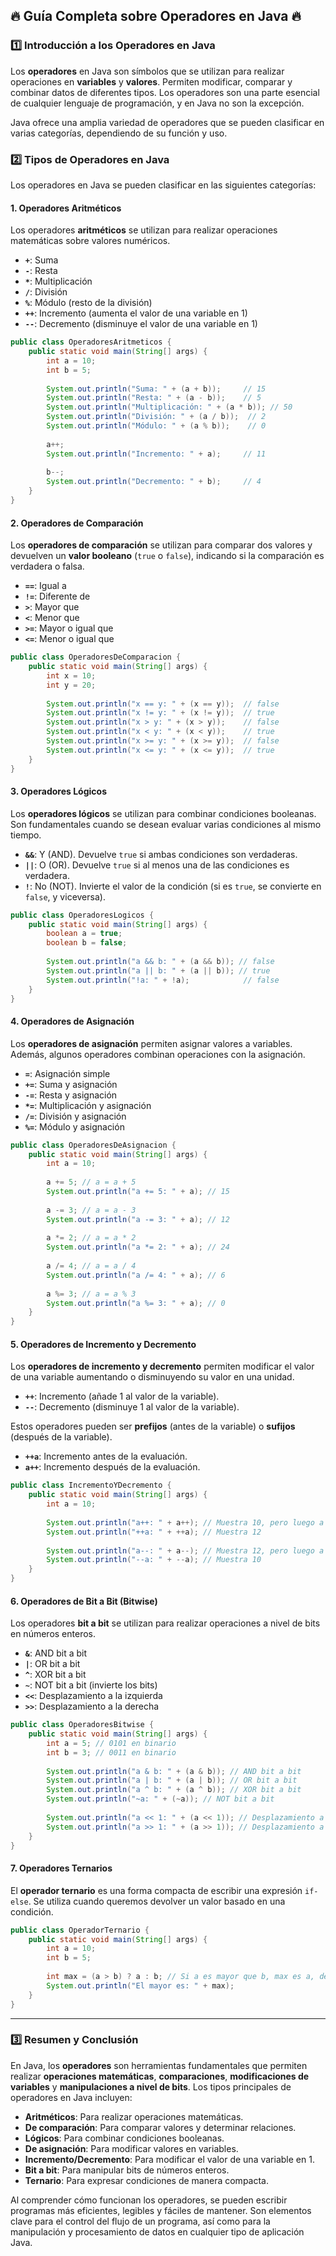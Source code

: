 ## **🔥 Guía Completa sobre Operadores en Java 🔥**

### **1️⃣ Introducción a los Operadores en Java**

Los **operadores** en Java son símbolos que se utilizan para realizar operaciones en **variables** y **valores**. Permiten modificar, comparar y combinar datos de diferentes tipos. Los operadores son una parte esencial de cualquier lenguaje de programación, y en Java no son la excepción. 

Java ofrece una amplia variedad de operadores que se pueden clasificar en varias categorías, dependiendo de su función y uso.

### **2️⃣ Tipos de Operadores en Java**

Los operadores en Java se pueden clasificar en las siguientes categorías:

#### **1. Operadores Aritméticos**

Los operadores **aritméticos** se utilizan para realizar operaciones matemáticas sobre valores numéricos.

- **`+`**: Suma
- **`-`**: Resta
- **`*`**: Multiplicación
- **`/`**: División
- **`%`**: Módulo (resto de la división)
- **`++`**: Incremento (aumenta el valor de una variable en 1)
- **`--`**: Decremento (disminuye el valor de una variable en 1)

```java
public class OperadoresAritmeticos {
    public static void main(String[] args) {
        int a = 10;
        int b = 5;
        
        System.out.println("Suma: " + (a + b));     // 15
        System.out.println("Resta: " + (a - b));    // 5
        System.out.println("Multiplicación: " + (a * b)); // 50
        System.out.println("División: " + (a / b));  // 2
        System.out.println("Módulo: " + (a % b));    // 0
        
        a++;
        System.out.println("Incremento: " + a);     // 11
        
        b--;
        System.out.println("Decremento: " + b);     // 4
    }
}
```

#### **2. Operadores de Comparación**

Los **operadores de comparación** se utilizan para comparar dos valores y devuelven un **valor booleano** (`true` o `false`), indicando si la comparación es verdadera o falsa.

- **`==`**: Igual a
- **`!=`**: Diferente de
- **`>`**: Mayor que
- **`<`**: Menor que
- **`>=`**: Mayor o igual que
- **`<=`**: Menor o igual que

```java
public class OperadoresDeComparacion {
    public static void main(String[] args) {
        int x = 10;
        int y = 20;
        
        System.out.println("x == y: " + (x == y));  // false
        System.out.println("x != y: " + (x != y));  // true
        System.out.println("x > y: " + (x > y));    // false
        System.out.println("x < y: " + (x < y));    // true
        System.out.println("x >= y: " + (x >= y));  // false
        System.out.println("x <= y: " + (x <= y));  // true
    }
}
```

#### **3. Operadores Lógicos**

Los **operadores lógicos** se utilizan para combinar condiciones booleanas. Son fundamentales cuando se desean evaluar varias condiciones al mismo tiempo.

- **`&&`**: Y (AND). Devuelve `true` si ambas condiciones son verdaderas.
- **`||`**: O (OR). Devuelve `true` si al menos una de las condiciones es verdadera.
- **`!`**: No (NOT). Invierte el valor de la condición (si es `true`, se convierte en `false`, y viceversa).

```java
public class OperadoresLogicos {
    public static void main(String[] args) {
        boolean a = true;
        boolean b = false;
        
        System.out.println("a && b: " + (a && b)); // false
        System.out.println("a || b: " + (a || b)); // true
        System.out.println("!a: " + !a);            // false
    }
}
```

#### **4. Operadores de Asignación**

Los **operadores de asignación** permiten asignar valores a variables. Además, algunos operadores combinan operaciones con la asignación.

- **`=`**: Asignación simple
- **`+=`**: Suma y asignación
- **`-=`**: Resta y asignación
- **`*=`**: Multiplicación y asignación
- **`/=`**: División y asignación
- **`%=`**: Módulo y asignación

```java
public class OperadoresDeAsignacion {
    public static void main(String[] args) {
        int a = 10;
        
        a += 5; // a = a + 5
        System.out.println("a += 5: " + a); // 15
        
        a -= 3; // a = a - 3
        System.out.println("a -= 3: " + a); // 12
        
        a *= 2; // a = a * 2
        System.out.println("a *= 2: " + a); // 24
        
        a /= 4; // a = a / 4
        System.out.println("a /= 4: " + a); // 6
        
        a %= 3; // a = a % 3
        System.out.println("a %= 3: " + a); // 0
    }
}
```

#### **5. Operadores de Incremento y Decremento**

Los **operadores de incremento y decremento** permiten modificar el valor de una variable aumentando o disminuyendo su valor en una unidad.

- **`++`**: Incremento (añade 1 al valor de la variable).
- **`--`**: Decremento (disminuye 1 al valor de la variable).

Estos operadores pueden ser **prefijos** (antes de la variable) o **sufijos** (después de la variable).

- **`++a`**: Incremento antes de la evaluación.
- **`a++`**: Incremento después de la evaluación.

```java
public class IncrementoYDecremento {
    public static void main(String[] args) {
        int a = 10;
        
        System.out.println("a++: " + a++); // Muestra 10, pero luego a vale 11
        System.out.println("++a: " + ++a); // Muestra 12
        
        System.out.println("a--: " + a--); // Muestra 12, pero luego a vale 11
        System.out.println("--a: " + --a); // Muestra 10
    }
}
```

#### **6. Operadores de Bit a Bit (Bitwise)**

Los operadores **bit a bit** se utilizan para realizar operaciones a nivel de bits en números enteros.

- **`&`**: AND bit a bit
- **`|`**: OR bit a bit
- **`^`**: XOR bit a bit
- **`~`**: NOT bit a bit (invierte los bits)
- **`<<`**: Desplazamiento a la izquierda
- **`>>`**: Desplazamiento a la derecha

```java
public class OperadoresBitwise {
    public static void main(String[] args) {
        int a = 5; // 0101 en binario
        int b = 3; // 0011 en binario
        
        System.out.println("a & b: " + (a & b)); // AND bit a bit
        System.out.println("a | b: " + (a | b)); // OR bit a bit
        System.out.println("a ^ b: " + (a ^ b)); // XOR bit a bit
        System.out.println("~a: " + (~a)); // NOT bit a bit
        
        System.out.println("a << 1: " + (a << 1)); // Desplazamiento a la izquierda
        System.out.println("a >> 1: " + (a >> 1)); // Desplazamiento a la derecha
    }
}
```

#### **7. Operadores Ternarios**

El **operador ternario** es una forma compacta de escribir una expresión `if-else`. Se utiliza cuando queremos devolver un valor basado en una condición.

```java
public class OperadorTernario {
    public static void main(String[] args) {
        int a = 10;
        int b = 5;
        
        int max = (a > b) ? a : b; // Si a es mayor que b, max es a, de lo contrario, max es b
        System.out.println("El mayor es: " + max);
    }
}
```

---

### **3️⃣ Resumen y Conclusión**

En Java, los **operadores** son herramientas fundamentales que permiten realizar **operaciones matemáticas**, **comparaciones**, **modificaciones de variables** y **manipulaciones a nivel de bits**. Los tipos principales de operadores en Java incluyen:

- **Aritméticos**: Para realizar operaciones matemáticas.
- **De comparación**: Para comparar valores y determinar relaciones.
- **Lógicos**: Para combinar condiciones booleanas.
- **De asignación**: Para modificar valores en variables.
- **Incremento/Decremento**: Para modificar el valor de una variable en 1.
- **Bit a bit**: Para manipular bits de números enteros.
- **Ternario**: Para expresar condiciones de manera compacta.

Al comprender cómo funcionan los operadores, se pueden escribir programas más eficientes, legibles y fáciles de mantener. Son elementos clave para el control del flujo de un programa, así como para la manipulación y procesamiento de datos en cualquier tipo de aplicación Java.
